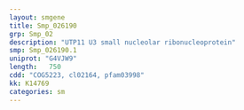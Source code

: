 ```yaml
---
layout: smgene
title: Smp_026190
grp: Smp_02
description: "UTP11 U3 small nucleolar ribonucleoprotein"
smp: Smp_026190.1
uniprot: "G4VJW9"
length:   750
cdd: "COG5223, cl02164, pfam03998"
kk: K14769
categories: sm
---
```

